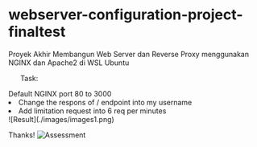 # webserver-configuration-project-finaltest
Proyek Akhir Membangun Web Server dan Reverse Proxy menggunakan NGINX dan Apache2 di WSL Ubuntu

<ul>Task:</ul
<li>Default NGINX port 80 to 3000</li>
<li>Change the respons of / endpoint into my username</li>
<li>Add limitation request into 6 req per minutes</li>
![Result](./images/images1.png)</li>

Thanks!
![Assessment](./images/images2.png)
